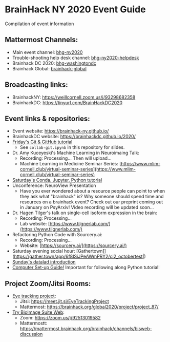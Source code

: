 # BrainHack NY 2020 Event Guide
Compilation of event information

## Mattermost Channels:
 - Main event channel: [bhg-ny2020](https://mattermost.brainhack.org/brainhack/channels/bhg-ny2020)
 - Trouble-shooting help desk channel: [bhg-ny2020-helpdesk](https://mattermost.brainhack.org/brainhack/channels/bhg-ny2020-helpdesk)
 - Brainhack DC 2020: [bhg-washingtondc](https://mattermost.brainhack.org/brainhack/channels/bhg-washingtondc)
 - Brainhack Global: [brainhack-global](https://mattermost.brainhack.org/brainhack/channels/brainhack-global)

## Broadcasting links:
 - BrainhackNY: https://weillcornell.zoom.us/j/93298682358
 - BrainhackDC: https://tinyurl.com/BrainHackDC2020

## Event links & repositories:
 - Event website: https://brainhack-ny.github.io/
 - BrainhackDC website: https://brainhackdc.github.io/2020/
 - [Friday's Git & GitHub tutorial](https://brainhack-ny.github.io/collab-git-tutorial/)
	- See `collab-git.ipynb` in this repository for slides.
 - Dr. Amy Kuceyeski's Machine Learning in Neuroimaing Talk:
	- Recording: Processing... Then will upload...
	- Machine Learning in Medicine Seminar Series: [https://www.mlim-cornell.club/virtual-seminar-series](https://www.mlim-cornell.club/virtual-seminar-series)
 - [Saturday's Conda, Jupyter, Python tutorial](https://github.com/Brainhack-NY/py-basics-tutorial)
 - Unconference: NeuroView Presentation
	- Have you ever wondered about a resource people can point to when they ask what "brainhack" is? Why someone should spend time and resources on a brainhack event? Check out our preprint coming out in January on PsyArxiv! Video recording will be updated soon...
 - Dr. Hagen Tilger's talk on single-cell isoform expression in the brain:
	- Recording: Processing...
	- Lab website: [https://www.tilgnerlab.com/](https://www.tilgnerlab.com/)
 - Refactoring Python Code with Sourcery.ai:
	- Recording: Processing...
	- Website: [https://sourcery.ai/](https://sourcery.ai/)
 - Saturday evening social hour: [Gathertown]](https://gather.town/app/6f8ISiJPeAWmPRY2/ci2_octobertest|)
 - [Sunday's datalad introduction](https://github.com/Brainhack-NY/intro_datalad)
 - [Computer Set-up Guide!](https://docs.google.com/document/d/1fFVllVBLEqI8MP36U745vN0mPi0YoelKRzRRRCrISlk/edit?usp=sharing) Important for following along Python tutorial!

## Project Zoom/Jitsi Rooms:
 - [Eye tracking project](https://brainhack.org/global2020/project/project_87/):
  	- Jitsi: https://meet.jit.si/EyeTrackingProject
  	- Mattermost: https://brainhack.org/global2020/project/project_87/
 - [Try BioImage Suite Web](https://brainhack.org/global2020/project/project_89/):
  	- Zoom: https://zoom.us/j/92513019582
  	- Mattermostt: https://mattermost.brainhack.org/brainhack/channels/bisweb-discussion

